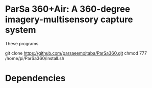 # ParSa 360+Air: A 360-degree imagery-multisensory capture system
These programs.

git clone https://github.com/parsaeemojtaba/ParSa360.git
chmod 777 /home/pi/ParSa360/Install.sh


# Dependencies
